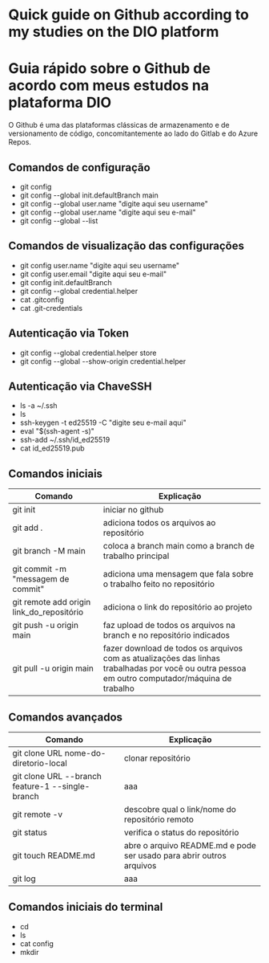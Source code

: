 
# Quick guide on Github according to my studies on the DIO platform

# Guia rápido sobre o Github de acordo com meus estudos na plataforma DIO

O Github é uma das plataformas clássicas de armazenamento e de versionamento de código, concomitantemente ao lado do Gitlab e do Azure Repos.

## Comandos de configuração
- git config 
- git config --global init.defaultBranch main
- git config --global user.name "digite aqui seu username"
- git config --global user.name "digite aqui seu e-mail"
- git config --global --list 

## Comandos de visualização das configurações 
- git config user.name "digite aqui seu username"
- git config user.email "digite aqui seu e-mail"
- git config init.defaultBranch
- git config --global credential.helper
- cat .gitconfig
- cat .git-credentials


## Autenticação via Token 
- git config --global credential.helper store
- git config --global --show-origin credential.helper

## Autenticação via ChaveSSH
- ls -a ~/.ssh 
- ls
- ssh-keygen -t ed25519 -C "digite seu e-mail aqui"
- eval "$(ssh-agent -s)"
- ssh-add ~/.ssh/id_ed25519
- cat id_ed25519.pub


## Comandos iniciais

| Comando | Explicação |
| ----- | --------|
| git init | iniciar no github |
| git add . | adiciona todos os arquivos ao repositório | 
| git branch -M main | coloca a branch main como a branch de trabalho principal |
| git commit -m "messagem de commit" | adiciona uma mensagem que fala sobre o trabalho feito no repositório |
| git remote add origin link_do_repositório | adiciona o link do repositório ao projeto |
| git push -u origin main | faz upload de todos os arquivos na branch e no repositório indicados |
| git pull -u origin main | fazer download de todos os arquivos com as atualizações das linhas trabalhadas por você ou outra pessoa em outro computador/máquina de trabalho |

## Comandos avançados
| Comando | Explicação |
| ----- | --------|
| git clone URL nome-do-diretorio-local | clonar repositório |
| git clone URL --branch feature-1 --single-branch | aaa |
| git remote -v | descobre qual o link/nome do repositório remoto |
| git status | verifica o status do repositório |
| git touch README.md | abre o arquivo README.md e pode ser usado para abrir outros arquivos |
| git log | aaa |


## Comandos iniciais do terminal

- cd 
- ls
- cat config
- mkdir

